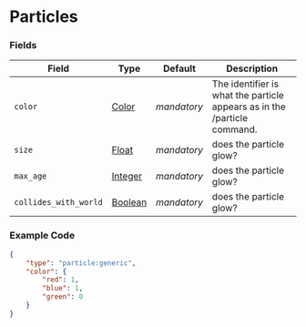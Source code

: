 # Particles

### Fields

   Field   | Type | Default | Description
-----------|------|---------|-------------
`color` | [Color](data_types/color.md) | *mandatory* | The identifier is what the particle appears as in the /particle command.
`size` | [Float](../submodules/apoli-docs/docs/data_types/float.md) | *mandatory* | does the particle glow?
`max_age` | [Integer](../submodules/apoli-docs/docs/data_types/integer.md) | *mandatory* | does the particle glow?
`collides_with_world` | [Boolean](../submodules/apoli-docs/docs/data_types/boolean.md) | *mandatory* | does the particle glow?

### Example Code

```json
{
	"type": "particle:generic",
	"color": {
		"red": 1,
		"blue": 1,
		"green": 0
	}
}
```
